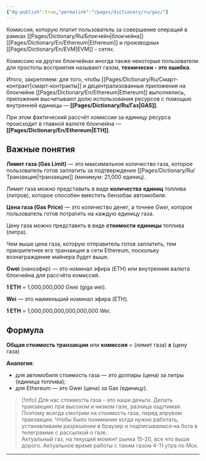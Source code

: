 ```yaml
---
{"dg-publish":true,"permalink":"/pages/dictionary/ru/gaz/"}
---
```



Комиссия, которую платит пользователь за совершение операций в рамках [[Pages/Dictionary/Ru/Блокчейн\|блокчейна]] [[Pages/Dictionary/En/Ethereum\|Ethereum]] и производных [[Pages/Dictionary/En/EVM\|EVM]] - сетях.

Комиссию на других блокчейнах иногда также некоторые пользователи для простоты восприятия называют газом, **технически - это ошибка**.

Итого, закрепляем: для того, чтобы [[Pages/Dictionary/Ru/Смарт-контракт\|смарт-контракты]] и децентрализованные приложения на блокчейне [[Pages/Dictionary/En/Ethereum\|Ethereum]] выполнялись, приложения высчитывают долю использования ресурсов с помощью внутренней единицы — **[[Pages/Dictionary/Ru/Газ\|GAS]]**.

При этом фактический рассчёт комиссии за единицу ресурса происходит в главной валюте блокчейна — **[[Pages/Dictionary/En/Ethereum\|ETH]]**.

## Важные понятия

**Лимит газа (Gas Limit)** — это максимальное количество газа, которое пользователь готов заплатить за подтверждение [[Pages/Dictionary/Ru/Транзакция\|транзакции]] (минимум: 21,000 единиц).

Лимит газа можно представить в виде **количества** **единиц** топлива (литров), которое способен вместить бензобак автомобиля.

**Цена газа (Gas Price)** — это количество денег, а точнее _Gwei_, которое пользователь готов потратить на каждую единицу газа.

Цену газа можно представить в виде **стоимости** **единицы** топлива (литра).

Чем выше цена газа, которую отправитель готов заплатить, тем приоритетнее его транзакция в сети Ethereum, поскольку вознаграждение майнера будет выше.

**Gwei** (наноэфир) — это номинал эфира (ETH) или внутренняя валюта блокчейна для рассчёта комиссий.

**1 ETH** = 1,000,000,000 Gwei (giga wei).

**Wei** — это наименьший номинал эфира (ETH).

**1 ETH** = 1,000,000,000,000,000,000 Wei.

## Формула

**Общая стоимость транзакции** или **комиссия** = (лимит газа) **х** (цену газа)

**Аналогия**:

* для автомобиля стоимость газа — это доллары (цена) за литры (единица топлива);
* для Ethereum — это Gwei (цена) за Gas (единицу).

> [!info]
> Для нас стоимость газа - это наши деньги. Делать транзакцию при высоком и низком газе, разница ощутимая. Поэтому всегда смотрим на стоимость газа, перед апрувом транзакции. Чтобы было понимание когда нужно работать, устанавливаем разрешение в браузер и подписываемся на бота в телеграмме с рассылкой о газе.  
Актуальный газ, на текущий момент рынка 15-20, все что выше дорого. Актуальное время работы с таким газом 4-11 утра по Мск.

---

